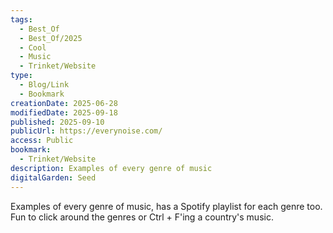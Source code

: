 ```yaml
---
tags:
  - Best_Of
  - Best_Of/2025
  - Cool
  - Music
  - Trinket/Website
type:
  - Blog/Link
  - Bookmark
creationDate: 2025-06-28
modifiedDate: 2025-09-18
published: 2025-09-10
publicUrl: https://everynoise.com/
access: Public
bookmark:
  - Trinket/Website
description: Examples of every genre of music
digitalGarden: Seed
---
```


Examples of every genre of music, has a Spotify playlist for each genre too. Fun to click around the genres or Ctrl + F'ing a country's music.
